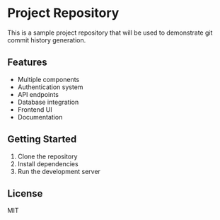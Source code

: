 # Project Repository

This is a sample project repository that will be used to demonstrate git commit history generation.

## Features

- Multiple components
- Authentication system
- API endpoints
- Database integration
- Frontend UI
- Documentation

## Getting Started

1. Clone the repository
2. Install dependencies
3. Run the development server

## License

MIT